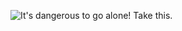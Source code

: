 ![It's dangerous to go alone! Take this.](https://lhueagleeye.files.wordpress.com/2014/10/github-com.gif)
